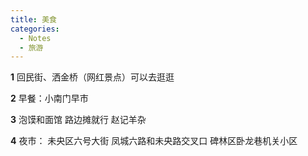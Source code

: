 ```yaml
---
title: 美食
categories:
  - Notes
  - 旅游
---
```

**1** 回民街、洒金桥（网红景点）可以去逛逛

**2** 早餐：小南门早市

**3** 泡馍和面馆 路边摊就行 赵记羊杂

**4** 夜市：
未央区六号大街 
凤城六路和未央路交叉口
碑林区卧龙巷机关小区
